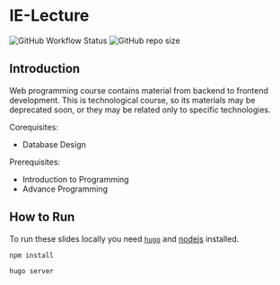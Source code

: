# IE-Lecture

![GitHub Workflow Status](https://img.shields.io/github/workflow/status/cng-by-example/ie-lecture/gh-pages?label=gh-pages&logo=github&style=flat-square)
![GitHub repo size](https://img.shields.io/github/repo-size/cng-by-example/ie-lecture?style=flat-square)

## Introduction

Web programming course contains material from backend to frontend development.
This is technological course, so its materials may be deprecated soon, or they may be related only to specific technologies.

Corequisites:

- Database Design

Prerequisites:

- Introduction to Programming
- Advance Programming

## How to Run

To run these slides locally you need [`hugo`](https://gohugo.io) and [nodejs](https://nodejs.dev/en/) installed.

```bash
npm install

hugo server
```
